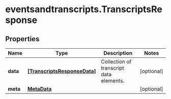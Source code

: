 # eventsandtranscripts.TranscriptsResponse

## Properties

Name | Type | Description | Notes
------------ | ------------- | ------------- | -------------
**data** | [**[TranscriptsResponseData]**](TranscriptsResponseData.md) | Collection of transcript data elements. | [optional] 
**meta** | [**MetaData**](MetaData.md) |  | [optional] 


